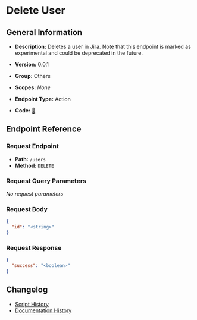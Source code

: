 # Delete User

## General Information

- **Description:** Deletes a user in Jira. Note that this endpoint is marked as experimental and could 
be deprecated in the future.

- **Version:** 0.0.1
- **Group:** Others
- **Scopes:** _None_
- **Endpoint Type:** Action
- **Code:** [🔗](https://github.com/NangoHQ/integration-templates/tree/main/integrations/jira-basic/actions/delete-user.ts)


## Endpoint Reference

### Request Endpoint

- **Path:** `/users`
- **Method:** `DELETE`

### Request Query Parameters

_No request parameters_

### Request Body

```json
{
  "id": "<string>"
}
```

### Request Response

```json
{
  "success": "<boolean>"
}
```

## Changelog

- [Script History](https://github.com/NangoHQ/integration-templates/commits/main/integrations/jira-basic/actions/delete-user.ts)
- [Documentation History](https://github.com/NangoHQ/integration-templates/commits/main/integrations/jira-basic/actions/delete-user.md)

<!-- END  GENERATED CONTENT -->

